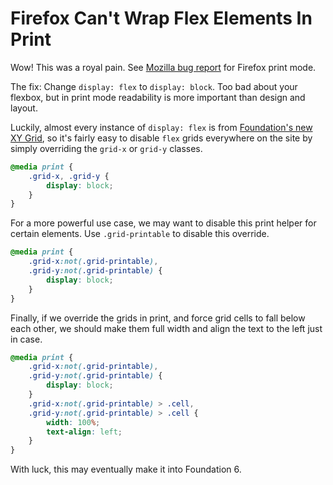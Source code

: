 # Firefox Can't Wrap Flex Elements In Print

Wow! This was a royal pain. See [Mozilla bug report][1] for Firefox print mode.

The fix: Change `display: flex` to `display: block`. Too bad about your flexbox, but in print mode readability is more important than design and layout.

Luckily, almost every instance of `display: flex` is from [Foundation's new XY Grid][2], so it's fairly easy to disable `flex` grids everywhere on the site by simply overriding the `grid-x` or `grid-y` classes.

```css
@media print {
    .grid-x, .grid-y {
        display: block;
    }
}
```

For a more powerful use case, we may want to disable this print helper for certain elements. Use `.grid-printable` to disable this override.

```css
@media print {
    .grid-x:not(.grid-printable),
    .grid-y:not(.grid-printable) {
        display: block;
    }
}
```

Finally, if we override the grids in print, and force grid cells to fall below each other, we should make them full width and align the text to the left just in case.

```css
@media print {
    .grid-x:not(.grid-printable),
    .grid-y:not(.grid-printable) {
        display: block;
    }
    .grid-x:not(.grid-printable) > .cell,
    .grid-y:not(.grid-printable) > .cell {
        width: 100%;
        text-align: left;
    }
}
```

With luck, this may eventually make it into Foundation 6.

[1]: https://bugzilla.mozilla.org/show_bug.cgi?id=939897
[2]: https://foundation.zurb.com/sites/docs/xy-grid.html